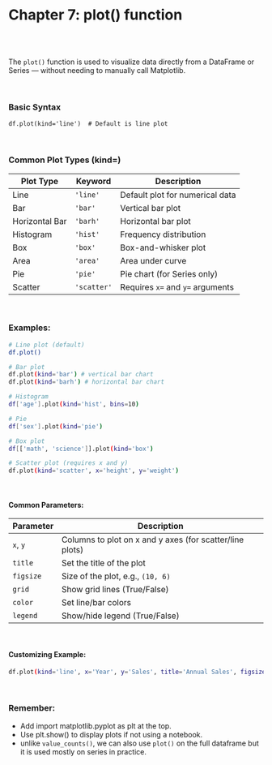 #
# Chapter 7: plot() function

<br>
<br>

The `plot()` function is used to visualize data directly from a DataFrame or Series — without needing to manually call Matplotlib.

<br>

### Basic Syntax
```
df.plot(kind='line')  # Default is line plot
```

<br>

### Common Plot Types (kind=)
| Plot Type      | Keyword     | Description                      |
| -------------- | ----------- | -------------------------------- |
| Line           | `'line'`    | Default plot for numerical data  |
| Bar            | `'bar'`     | Vertical bar plot                |
| Horizontal Bar | `'barh'`    | Horizontal bar plot              |
| Histogram      | `'hist'`    | Frequency distribution           |
| Box            | `'box'`     | Box-and-whisker plot             |
| Area           | `'area'`    | Area under curve                 |
| Pie            | `'pie'`     | Pie chart (for Series only)      |
| Scatter        | `'scatter'` | Requires `x=` and `y=` arguments |


<br>

### Examples:
```bash
# Line plot (default)
df.plot()

# Bar plot
df.plot(kind='bar') # vertical bar chart
df.plot(kind='barh') # horizontal bar chart

# Histogram
df['age'].plot(kind='hist', bins=10)

# Pie
df['sex'].plot(kind='pie') 

# Box plot
df[['math', 'science']].plot(kind='box')

# Scatter plot (requires x and y)
df.plot(kind='scatter', x='height', y='weight')
```

<br>

#### Common Parameters:
| Parameter | Description                                              |
| --------- | -------------------------------------------------------- |
| `x`, `y`  | Columns to plot on x and y axes (for scatter/line plots) |
| `title`   | Set the title of the plot                                |
| `figsize` | Size of the plot, e.g., `(10, 6)`                        |
| `grid`    | Show grid lines (True/False)                             |
| `color`   | Set line/bar colors                                      |
| `legend`  | Show/hide legend (True/False)                            |

<br>

#### Customizing Example:
```bash
df.plot(kind='line', x='Year', y='Sales', title='Annual Sales', figsize=(8,5), grid=True)
```
<br>

### Remember:
- Add import matplotlib.pyplot as plt at the top.
- Use plt.show() to display plots if not using a notebook.
- unlike `value_counts()`, we can also use `plot()` on the full dataframe but it is used mostly on series in practice.



